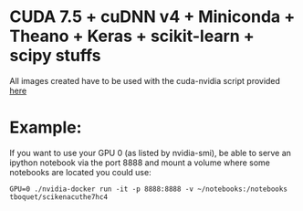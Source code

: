 **CUDA 7.5 + cuDNN v4 + Miniconda + Theano + Keras + scikit-learn + scipy stuffs**
==================================================================================
All images created have to be used with the cuda-nvidia script provided [here](https://github.com/NVIDIA/nvidia-docker)


**Example:**
============
If you want to use your GPU 0 (as listed by nvidia-smi), be able to serve an ipython notebook via the port 8888 and mount a volume where some notebooks are located you could use:
```
GPU=0 ./nvidia-docker run -it -p 8888:8888 -v ~/notebooks:/notebooks tboquet/scikenacuthe7hc4
```
